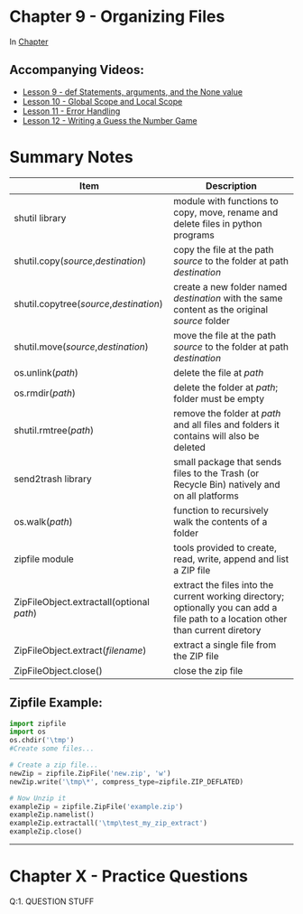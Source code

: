 # Chapter 9 - Organizing Files
In [Chapter ](https://automatetheboringstuff.com/chapter/) 

## Accompanying Videos:
- [Lesson 9 - def Statements, arguments, and the None value](https://www.youtube.com/watch?v=WB4hJJkfhLU)
- [Lesson 10 - Global Scope and Local Scope](https://www.youtube.com/watch?v=M-CoVBK_bLE)
- [Lesson 11 - Error Handling](https://www.youtube.com/watch?v=qS0UkqaYmfU)
- [Lesson 12 - Writing a Guess the Number Game](https://www.youtube.com/watch?v=48WXHT0dfEY)

# Summary Notes

Item|Description
----|-----------
shutil library|module with functions to copy, move, rename and delete files in python programs
shutil.copy(_source_,_destination_)|copy the file at the path _source_ to the folder at path _destination_
shutil.copytree(_source_,_destination_)|create a new folder named _destination_ with the same content as the original _source_ folder
shutil.move(_source_,_destination_)|move the file at the path _source_ to the folder at path _destination_
os.unlink(_path_)|delete the file at _path_
os.rmdir(_path_)|delete the folder at _path_; folder must be empty
shutil.rmtree(_path_)|remove the folder at _path_ and all files and folders it contains will also be deleted
send2trash library|small package that sends files to the Trash (or Recycle Bin) natively and on all platforms
os.walk(_path_)|function to recursively walk the contents of a folder
zipfile module|tools provided to create, read, write, append and list a ZIP file
ZipFileObject.extractall(optional _path_)|extract the files into the current working directory; optionally you can add a file path to a location other than current diretory
ZipFileObject.extract(_filename_)|extract a single file from the ZIP file
ZipFileObject.close()|close the zip file



## Zipfile Example:
```python
import zipfile
import os
os.chdir('\tmp')
#Create some files...

# Create a zip file...
newZip = zipfile.ZipFile('new.zip', 'w')
newZip.write('\tmp\*', compress_type=zipfile.ZIP_DEFLATED)

# Now Unzip it
exampleZip = zipfile.ZipFile('example.zip')
exampleZip.namelist()
exampleZip.extractall('\tmp\test_my_zip_extract')
exampleZip.close()
```

------
# Chapter X - Practice Questions
Q:1. QUESTION STUFF

